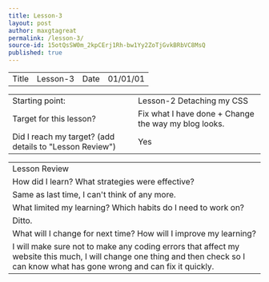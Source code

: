 ```yaml
---
title: Lesson-3
layout: post
author: maxgtagreat
permalink: /lesson-3/
source-id: 15otQsSW0m_2kpCErj1Rh-bw1Yy2ZoTjGvkBRbVC8MsQ
published: true
---
```

<table>
  <tr>
    <td>Title</td>
    <td>Lesson-3 </td>
    <td>Date</td>
    <td>01/01/01</td>
  </tr>
</table>


<table>
  <tr>
    <td>Starting point:</td>
    <td>Lesson-2 Detaching my CSS</td>
  </tr>
  <tr>
    <td>Target for this lesson?</td>
    <td>Fix what I have done + Change the way my blog looks.</td>
  </tr>
  <tr>
    <td>Did I reach my target? 
(add details to "Lesson Review")</td>
    <td> Yes</td>
  </tr>
</table>


<table>
  <tr>
    <td>Lesson Review</td>
  </tr>
  <tr>
    <td>How did I learn? What strategies were effective? </td>
  </tr>
  <tr>
    <td>Same as last time, I can't think of any more.</td>
  </tr>
  <tr>
    <td>What limited my learning? Which habits do I need to work on? </td>
  </tr>
  <tr>
    <td>Ditto.</td>
  </tr>
  <tr>
    <td>What will I change for next time? How will I improve my learning?</td>
  </tr>
  <tr>
    <td>I will make sure not to make any coding errors that affect my website this much, I will change one thing and then check so I can know what has gone wrong and can fix it quickly.</td>
  </tr>
</table>


